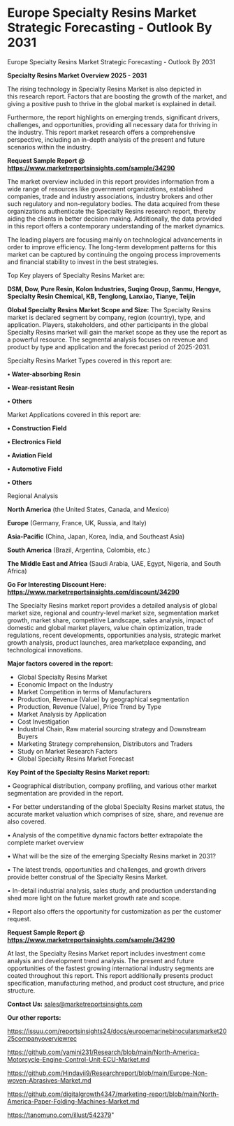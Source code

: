 # Europe Specialty Resins Market Strategic Forecasting - Outlook By 2031
 Europe Specialty Resins Market Strategic Forecasting - Outlook By 2031

<Strong> Specialty Resins Market Overview 2025 - 2031</strong>

The rising technology in Specialty Resins Market is also depicted in this research report. Factors that are boosting the growth of the market, and giving a positive push to thrive in the global market is explained in detail.

Furthermore, the report highlights on emerging trends, significant drivers, challenges, and opportunities, providing all necessary data for thriving in the industry. This report market research offers a comprehensive perspective, including an in-depth analysis of the present and future scenarios within the industry.

<strong>Request Sample Report @ <a href=https://www.marketreportsinsights.com/sample/34290>https://www.marketreportsinsights.com/sample/34290</a></strong>

The market overview included in this report provides information from a wide range of resources like government organizations, established companies, trade and industry associations, industry brokers and other such regulatory and non-regulatory bodies. The data acquired from these organizations authenticate the Specialty Resins research report, thereby aiding the clients in better decision making. Additionally, the data provided in this report offers a contemporary understanding of the market dynamics.

The leading players are focusing mainly on technological advancements in order to improve efficiency. The long-term development patterns for this market can be captured by continuing the ongoing process improvements and financial stability to invest in the best strategies.

Top Key players of Specialty Resins Market are:

<strong>DSM, Dow, Pure Resin, Kolon Industries, Suqing Group, Sanmu, Hengye, Specialty Resin Chemical, KB, Tenglong, Lanxiao, Tianye, Teijin</strong>

<strong><b>Global Specialty Resins Market Scope and Size:</b></strong>
The Specialty Resins market is declared segment by company, region (country), type, and application. Players, stakeholders, and other participants in the global Specialty Resins market will gain the market scope as they use the report as a powerful resource. The segmental analysis focuses on revenue and product by type and application and the forecast period of 2025-2031.

Specialty Resins Market Types covered in this report are:

<strong>•  Water-absorbing Resin

•  Wear-resistant Resin

•  Others</strong>

Market Applications covered in this report are:

<strong>•  Construction Field

•  Electronics Field

•  Aviation Field

•  Automotive Field

•  Others</strong> 

Regional Analysis

<strong>North America</strong> (the United States, Canada, and Mexico)

<strong>Europe</strong> (Germany, France, UK, Russia, and Italy)

<strong>Asia-Pacific</strong> (China, Japan, Korea, India, and Southeast Asia)

<strong>South America</strong> (Brazil, Argentina, Colombia, etc.)

<strong>The Middle East and Africa</strong> (Saudi Arabia, UAE, Egypt, Nigeria, and South Africa)

<strong>Go For Interesting Discount Here: <a href=https://www.marketreportsinsights.com/discount/34290>https://www.marketreportsinsights.com/discount/34290</a></strong>

The Specialty Resins market report provides a detailed analysis of global market size, regional and country-level market size, segmentation market growth, market share, competitive Landscape, sales analysis, impact of domestic and global market players, value chain optimization, trade regulations, recent developments, opportunities analysis, strategic market growth analysis, product launches, area marketplace expanding, and technological innovations.

<strong><b>Major factors covered in the report:</b></strong>
<ul>
  <li>Global Specialty Resins Market </li>
  <li>Economic Impact on the Industry</li>
  <li>Market Competition in terms of Manufacturers</li>
  <li>Production, Revenue (Value) by geographical segmentation</li>
  <li>Production, Revenue (Value), Price Trend by Type</li>
  <li>Market Analysis by Application</li>
  <li>Cost Investigation</li>
  <li>Industrial Chain, Raw material sourcing strategy and Downstream Buyers</li>
  <li>Marketing Strategy comprehension, Distributors and Traders</li>
  <li>Study on Market Research Factors</li>
  <li>Global Specialty Resins Market Forecast</li>
</ul>

<strong><b>Key Point of the Specialty Resins Market report:</b></strong>

• Geographical distribution, company profiling, and various other market segmentation are provided in the report.

• For better understanding of the global Specialty Resins market status, the accurate market valuation which comprises of size, share, and revenue are also covered.

• Analysis of the competitive dynamic factors better extrapolate the complete market overview

• What will be the size of the emerging Specialty Resins market in 2031?

• The latest trends, opportunities and challenges, and growth drivers provide better construal of the Specialty Resins Market.

• In-detail industrial analysis, sales study, and production understanding shed more light on the future market growth rate and scope.

• Report also offers the opportunity for customization as per the customer request.

<strong>Request Sample Report @ <a href=https://www.marketreportsinsights.com/sample/34290>https://www.marketreportsinsights.com/sample/34290</a></strong>

At last, the Specialty Resins Market report includes investment come analysis and development trend analysis. The present and future opportunities of the fastest growing international industry segments are coated throughout this report. This report additionally presents product specification, manufacturing method, and product cost structure, and price structure.

<strong>Contact Us:</strong>
sales@marketreportsinsights.com

<strong>Our other reports:</strong>

<a href=https://issuu.com/reportsinsights24/docs/europemarinebinocularsmarket2025companyoverviewrec>https://issuu.com/reportsinsights24/docs/europemarinebinocularsmarket2025companyoverviewrec</a>

<a href=https://github.com/yamini231/Research/blob/main/North-America-Motorcycle-Engine-Control-Unit-ECU-Market.md>https://github.com/yamini231/Research/blob/main/North-America-Motorcycle-Engine-Control-Unit-ECU-Market.md</a>

<a href=https://github.com/Hindavii9/Researchreport/blob/main/Europe-Non-woven-Abrasives-Market.md>https://github.com/Hindavii9/Researchreport/blob/main/Europe-Non-woven-Abrasives-Market.md</a>

<a href=https://github.com/digitalgrowth4347/marketing-report/blob/main/North-America-Paper-Folding-Machines-Market.md>https://github.com/digitalgrowth4347/marketing-report/blob/main/North-America-Paper-Folding-Machines-Market.md</a>

<a href=https://tanomuno.com/illust/542379>https://tanomuno.com/illust/542379</a>"
